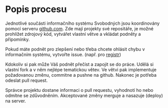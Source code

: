 Popis procesu
=============

Jednotlivé součásti informačního systému Svobodných jsou koordinovány pomocí serveru [github.com](https://github.com/svobodni). Zde mají projekty své repositáře, je možné prohlížet zdrojový kód, vytvářet vlastní větve a vkládat podněty a připomínky.

Pokud máte podnět pro zlepšení nebo třeba chcete ohlásit chybu v informačním systému, vytvořte issue. (např. pro [registr]( https://github.com/svobodni/party_registry/issues))

Kdokoliv si pak může Váš podnět přečíst a zapojit se do práce. Udělá si vlastní fork a v něm nejlépe tematickou větev. Ve větvi pak implementuje požadovanou změnu, commitne a pushne na github. Nakonec je potřeba odeslat pull request.

Správce projektu dostane informaci o pull requestu, vyhodnotí ho nebo odmítne se zdůvodněním. Akceptované změny merguje a nasazuje (deploy) na server.

